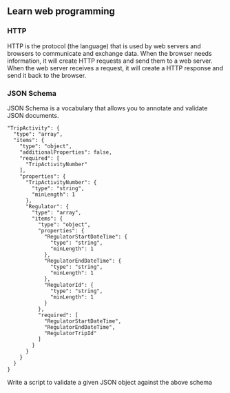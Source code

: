 ## Learn web programming

### HTTP
HTTP is the protocol (the language) that is used by web servers and browsers to communicate and exchange data. When the browser needs information, it will create HTTP requests and send them to a web server. When the web server receives a request, it will create a HTTP response and send it back to the browser.

### JSON Schema

JSON Schema is a vocabulary that allows you to annotate and validate JSON documents.

```
"TripActivity": {
  "type": "array",
  "items": {
    "type": "object",
    "additionalProperties": false,
    "required": [
      "TripActivityNumber"
    ],
    "properties": {
      "TripActivityNumber": {
        "type": "string",
        "minLength": 1
      },
      "Regulator": {
        "type": "array",
        "items": {
          "type": "object",
          "properties": {
            "RegulatorStartDateTime": {
              "type": "string",
              "minLength": 1
            },
            "RegulatorEndDateTime": {
              "type": "string",
              "minLength": 1
            },
            "RegulatorId": {
              "type": "string",
              "minLength": 1
            }
          },
          "required": [
            "RegulatorStartDateTime",
            "RegulatorEndDateTime",
            "RegulatorTripId"
          ]
        }
      }    
    }
  }
}  
```
Write a script to validate a given JSON object against the above schema

